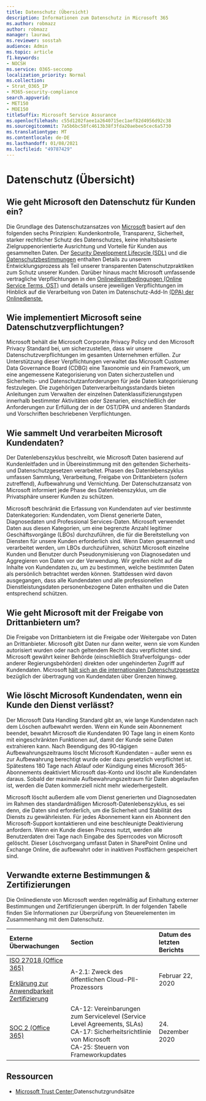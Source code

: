 ```yaml
---
title: Datenschutz (Übersicht)
description: Informationen zum Datenschutz in Microsoft 365
ms.author: robmazz
author: robmazz
manager: laurawi
ms.reviewer: sosstah
audience: Admin
ms.topic: article
f1.keywords:
- NOCSH
ms.service: O365-seccomp
localization_priority: Normal
ms.collection:
- Strat_O365_IP
- M365-security-compliance
search.appverid:
- MET150
- MOE150
titleSuffix: Microsoft Service Assurance
ms.openlocfilehash: c55d1202faee1a2640715ec1aef82d4956d92c38
ms.sourcegitcommit: 7a5b6bc58fc4613b38f3fda20aebee5cec6a5730
ms.translationtype: MT
ms.contentlocale: de-DE
ms.lasthandoff: 01/08/2021
ms.locfileid: "49787429"
---
```

# <a name="privacy-overview"></a>Datenschutz (Übersicht)

## <a name="how-does-microsoft-approach-privacy-for-customers"></a>Wie geht Microsoft den Datenschutz für Kunden ein?

Die Grundlage des Datenschutzansatzes von [Microsoft](https://privacy.microsoft.com/#whatinformationwecollectmodule) basiert auf den folgenden sechs Prinzipien: Kundenkontrolle, Transparenz, Sicherheit, starker rechtlicher Schutz des Datenschutzes, keine inhaltsbasierte Zielgruppenorientierte Ausrichtung und Vorteile für Kunden aus gesammelten Daten. Der [Security Development Lifecycle (SDL)](https://www.microsoft.com/securityengineering/sdl/) und die [Datenschutzbestimmungen](https://privacy.microsoft.com/privacystatement) enthalten Details zu unserem Entwicklungsprozess als Teil unserer transparenten Datenschutzpraktiken zum Schutz unserer Kunden. Darüber hinaus macht Microsoft umfassende vertragliche Verpflichtungen in den [Onlinedienstbedingungen (Online Service Terms, OST)](https://www.microsoft.com/licensing/product-licensing/products) und details unsere jeweiligen Verpflichtungen im Hinblick auf die Verarbeitung von Daten im Datenschutz-Add-In [(DPA) der Onlinedienste.](https://www.microsoftvolumelicensing.com/DocumentSearch.aspx?Mode=3&DocumentTypeId=67)

## <a name="how-does-microsoft-implement-its-privacy-commitments"></a>Wie implementiert Microsoft seine Datenschutzverpflichtungen?

Microsoft behält die Microsoft Corporate Privacy Policy und den Microsoft Privacy Standard bei, um sicherzustellen, dass wir unsere Datenschutzverpflichtungen im gesamten Unternehmen erfüllen. Zur Unterstützung dieser Verpflichtungen verwaltet das Microsoft Customer Data Governance Board (CDBG) eine Taxonomie und ein Framework, um eine angemessene Kategorisierung von Daten sicherzustellen und Sicherheits- und Datenschutzanforderungen für jede Daten kategorisierung festzulegen. Die zugehörigen Datenverarbeitungsstandards bieten Anleitungen zum Verwalten der einzelnen Datenklassifizierungstypen innerhalb bestimmter Aktivitäten oder Szenarien, einschließlich der Anforderungen zur Erfüllung der in der OST/DPA und anderen Standards und Vorschriften beschriebenen Verpflichtungen.

## <a name="how-does-microsoft-collect-and-process-customer-data"></a>Wie sammelt Und verarbeiten Microsoft Kundendaten?

Der Datenlebenszyklus beschreibt, wie Microsoft Daten basierend auf Kundenleitfaden und in Übereinstimmung mit den geltenden Sicherheits- und Datenschutzgesetzen verarbeitet. Phasen des Datenlebenszyklus umfassen Sammlung, Verarbeitung, Freigabe von Drittanbietern (sofern zutreffend), Aufbewahrung und Vernichtung. Der Datenschutzansatz von Microsoft informiert jede Phase des Datenlebenszyklus, um die Privatsphäre unserer Kunden zu schützen.

Microsoft beschränkt die Erfassung von [](https://www.microsoft.com/trust-center/privacy/customer-data-definitions?rtc=1)Kundendaten auf vier bestimmte Datenkategorien: Kundendaten, vom Dienst generierte Daten, Diagnosedaten und Professional Services-Daten. Microsoft verwendet Daten aus diesen Kategorien, um eine begrenzte Anzahl legitimer Geschäftsvorgänge (LBOs) durchzuführen, die für die Bereitstellung von Diensten für unsere Kunden erforderlich sind. Wenn Daten gesammelt und verarbeitet werden, um LBOs durchzuführen, schützt Microsoft einzelne Kunden und Benutzer durch Pseudonymisierung von Diagnosedaten und Aggregieren von Daten vor der Verwendung. Wir greifen nicht auf die Inhalte von Kundendaten zu, um zu bestimmen, welche bestimmten Daten als persönlich betrachtet werden können. Stattdessen wird davon ausgegangen, dass alle Kundendaten und alle professionellen Dienstleistungsdaten personenbezogene Daten enthalten und die Daten entsprechend schützen.

## <a name="how-does-microsoft-handle-third-party-sharing"></a>Wie geht Microsoft mit der Freigabe von Drittanbietern um?

Die Freigabe von Drittanbietern ist die Freigabe oder Weitergabe von Daten an Drittanbieter. Microsoft gibt Daten nur dann weiter, wenn sie vom Kunden autorisiert wurden oder nach geltendem Recht dazu verpflichtet sind. Microsoft gewährt keiner Behörde (einschließlich Strafverfolgungs- oder anderer Regierungsbehörden) direkten oder ungehinderten Zugriff auf Kundendaten. Microsoft [hält sich an die internationalen Datenschutzgesetze](https://www.microsoft.com/trust-center/privacy/data-location) bezüglich der übertragung von Kundendaten über Grenzen hinweg.

## <a name="how-does-microsoft-delete-customer-data-when-a-customer-leaves-the-service"></a>Wie löscht Microsoft Kundendaten, wenn ein Kunde den Dienst verlässt?

Der Microsoft Data Handling Standard gibt an, wie lange Kundendaten nach dem Löschen aufbewahrt werden. Wenn ein Kunde sein Abonnement beendet, bewahrt Microsoft die Kundendaten 90 Tage lang in einem Konto mit eingeschränkten Funktionen auf, damit der Kunde seine Daten extrahieren kann. Nach Beendigung des 90-tägigen Aufbewahrungszeitraums löscht Microsoft Kundendaten – außer wenn es zur Aufbewahrung berechtigt wurde oder dazu gesetzlich verpflichtet ist. Spätestens 180 Tage nach Ablauf oder Kündigung eines Microsoft 365-Abonnements deaktiviert Microsoft das-Konto und löscht alle Kundendaten daraus. Sobald der maximale Aufbewahrungszeitraum für Daten abgelaufen ist, werden die Daten kommerziell nicht mehr wiederhergestellt.

Microsoft löscht außerdem alle vom Dienst generierten und Diagnosedaten im Rahmen des standardmäßigen Microsoft-Datenlebenszyklus, es sei denn, die Daten sind erforderlich, um die Sicherheit und Stabilität des Diensts zu gewährleisten. Für jedes Abonnement kann ein Abonnent den Microsoft-Support kontaktieren und eine beschleunigte Deaktivierung anfordern. Wenn ein Kunde diesen Prozess nutzt, werden alle Benutzerdaten drei Tage nach Eingabe des Sperrcodes von Microsoft gelöscht. Dieser Löschvorgang umfasst Daten in SharePoint Online und Exchange Online, die aufbewahrt oder in inaktiven Postfächern gespeichert sind.

## <a name="related-external-regulations--certifications"></a>Verwandte externe Bestimmungen & Zertifizierungen

Die Onlinedienste von Microsoft werden regelmäßig auf Einhaltung externer Bestimmungen und Zertifizierungen überprüft. In der folgenden Tabelle finden Sie Informationen zur Überprüfung von Steuerelementen im Zusammenhang mit dem Datenschutz.

| **Externe Überwachungen** | **Section** | **Datum des letzten Berichts** |
|:--------------------|:------------|:-----------------------|  
| [ISO 27018 (Office 365)](https://servicetrust.microsoft.com/ViewPage/MSComplianceGuideV3?command=Download&downloadType=Document&downloadId=d7864d4f-e053-4cc4-a964-fa526d07c3be&tab=7027ead0-3d6b-11e9-b9e1-290b1eb4cdeb&docTab=7027ead0-3d6b-11e9-b9e1-290b1eb4cdeb_ISO_Reports) <br><br> [Erklärung zur Anwendbarkeit](https://servicetrust.microsoft.com/ViewPage/MSComplianceGuide?command=Download&downloadType=Document&downloadId=8ee1e46b-2ada-4e7b-bb7d-4c55a8cb6fcd&docTab=4ce99610-c9c0-11e7-8c2c-f908a777fa4d_ISO_Reports) <br> [Zertifizierung](https://servicetrust.microsoft.com/ViewPage/MSComplianceGuideV3?command=Download&downloadType=Document&downloadId=43e89534-f48d-42ea-a7a7-3523ff516036&tab=7027ead0-3d6b-11e9-b9e1-290b1eb4cdeb&docTab=7027ead0-3d6b-11e9-b9e1-290b1eb4cdeb_ISO_Reports) | A-2.1: Zweck des öffentlichen Cloud-PII-Prozessors | Februar 22, 2020 |
| [SOC 2 (Office 365)](https://servicetrust.microsoft.com/ViewPage/MSComplianceGuideV3?command=Download&downloadType=Document&downloadId=a73c1738-7892-42b7-acd3-87b6371c53f6&tab=7027ead0-3d6b-11e9-b9e1-290b1eb4cdeb&docTab=7027ead0-3d6b-11e9-b9e1-290b1eb4cdeb_SOC_%2F_SSAE_16_Reports) | CA-12: Vereinbarungen zum Servicelevel (Service Level Agreements, SLAs) <br> CA-17: Sicherheitsrichtlinie von Microsoft <br> CA-25: Steuern von Frameworkupdates | 24. Dezember 2020 |

## <a name="resources"></a>Ressourcen

- [Microsoft Trust Center:](https://www.microsoft.com/trust-center/privacy)Datenschutzgrundsätze

